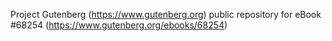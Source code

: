Project Gutenberg (https://www.gutenberg.org) public repository for
eBook #68254 (https://www.gutenberg.org/ebooks/68254)
